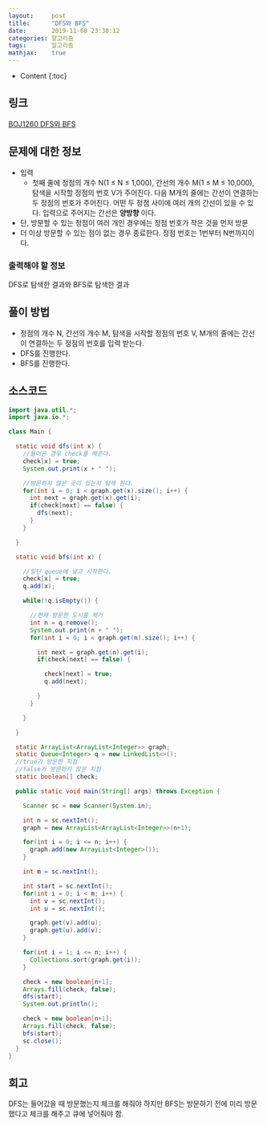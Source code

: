 ```yaml
---
layout:     post
title:      "DFS와 BFS"
date:       2019-11-08 23:30:12
categories: 알고리즘
tags:       알고리즘
mathjax:    true
---
```


* Content
{:toc}

## 링크

[BOJ1260 DFS와 BFS](https://www.acmicpc.net/problem/1260)



## 문제에 대한 정보

- 입력
  - 첫째 줄에 정점의 개수 N(1 ≤ N ≤ 1,000), 간선의 개수 M(1 ≤ M ≤ 10,000), 탐색을 시작할 정점의 번호 V가 주어진다. 다음 M개의 줄에는 간선이 연결하는 두 정점의 번호가 주어진다. 어떤 두 정점 사이에 여러 개의 간선이 있을 수 있다. 입력으로 주어지는 간선은 __양방향__ 이다.
- 단, 방문할 수 있는 정점이 여러 개인 경우에는 정점 번호가 작은 것을 먼저 방문
- 더 이상 방문할 수 있는 점이 없는 경우 종료한다. 정점 번호는 1번부터 N번까지이다.

### 출력해야 할 정보

DFS로 탐색한 결과와 BFS로 탐색한 결과

## 풀이 방법

- 정점의 개수 N, 간선의 개수 M, 탐색을 시작할 정점의 번호 V, M개의 줄에는 간선이 연결하는 두 정점의 번호를 입력 받는다.
- DFS를 진행한다.
- BFS를 진행한다.

## 소스코드

```java
import java.util.*;
import java.io.*;

class Main {

  static void dfs(int x) {
    //들어온 경우 check를 해준다.
    check[x] = true;
    System.out.print(x + " ");

    //방문하지 않은 곳이 있는지 탐색 한다.
    for(int i = 0; i < graph.get(x).size(); i++) {
      int next = graph.get(x).get(i);
      if(check[next] == false) {
        dfs(next);
      }
    }

  }

  static void bfs(int x) {

    //일단 queue에 넣고 시작한다.
    check[x] = true;
    q.add(x);

    while(!q.isEmpty()) {

      //현재 방문한 도시를 제거
      int n = q.remove();
      System.out.print(n + " ");
      for(int i = 0; i < graph.get(n).size(); i++) {

        int next = graph.get(n).get(i);
        if(check[next] == false) {

          check[next] = true;
          q.add(next);

        }
      }

    }

  }

  static ArrayList<ArrayList<Integer>> graph;
  static Queue<Integer> q = new LinkedList<>();
  //true가 방문한 지점
  //false가 방문하지 않은 지점
  static boolean[] check;

  public static void main(String[] args) throws Exception {

    Scanner sc = new Scanner(System.in);

    int n = sc.nextInt();
    graph = new ArrayList<ArrayList<Integer>>(n+1);

    for(int i = 0; i <= n; i++) {
      graph.add(new ArrayList<Integer>());
    }

    int m = sc.nextInt();

    int start = sc.nextInt();
    for(int i = 0; i < m; i++) {
      int v = sc.nextInt();
      int u = sc.nextInt();

      graph.get(v).add(u);
      graph.get(u).add(v);
    }

    for(int i = 1; i <= n; i++) {
      Collections.sort(graph.get(i));
    }

    check = new boolean[n+1];
    Arrays.fill(check, false);
    dfs(start);
    System.out.println();

    check = new boolean[n+1];
    Arrays.fill(check, false);
    bfs(start);
    sc.close();
  }
}
```

## 회고

DFS는 들어갔을 때 방문했는지 체크를 해줘야 하지만 BFS는 방문하기 전에 미리 방문했다고 체크를 해주고 큐에 넣어줘야 함.